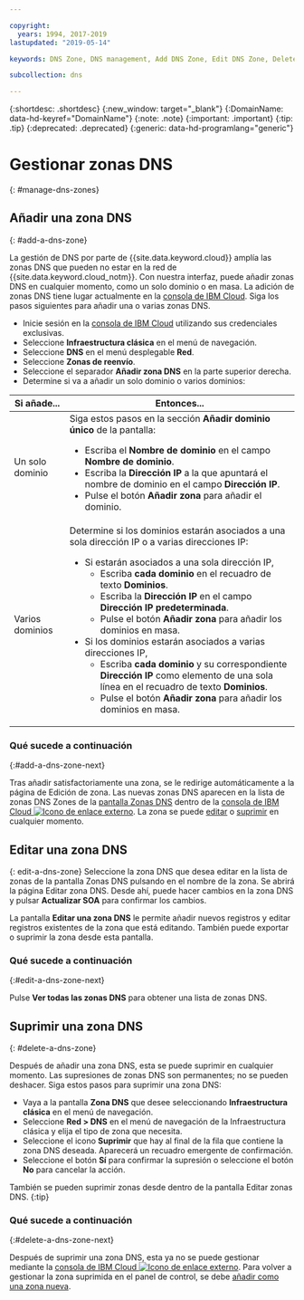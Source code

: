 ```yaml
---

copyright:
  years: 1994, 2017-2019
lastupdated: "2019-05-14"

keywords: DNS Zone, DNS management, Add DNS Zone, Edit DNS Zone, Delete DNS Zone

subcollection: dns

---
```



{:shortdesc: .shortdesc}
{:new_window: target="_blank"}
{:DomainName: data-hd-keyref="DomainName"}
{:note: .note}
{:important: .important}
{:tip: .tip}
{:deprecated: .deprecated}
{:generic: data-hd-programlang="generic"}

# Gestionar zonas DNS
{: #manage-dns-zones}

## Añadir una zona DNS
{: #add-a-dns-zone}

La gestión de DNS por parte de {{site.data.keyword.cloud}} amplía las zonas DNS que pueden no estar en la red de {{site.data.keyword.cloud_notm}}. Con nuestra interfaz, puede añadir zonas DNS en cualquier momento, como un solo dominio o en masa. La adición de zonas DNS tiene lugar actualmente en la [consola de IBM Cloud](https://{DomainName}/). Siga los pasos siguientes para añadir una o varias zonas DNS.

* Inicie sesión en la [consola de IBM Cloud](https://{DomainName}/) utilizando sus credenciales exclusivas.
* Seleccione **Infraestructura clásica** en el menú de navegación.
* Seleccione **DNS** en el menú desplegable **Red**.
* Seleccione **Zonas de reenvío**.
* Seleccione el separador **Añadir zona DNS** en la parte superior derecha.
* Determine si va a añadir un solo dominio o varios dominios:

|Si añade...|Entonces...|
|---|---|
|Un solo dominio| Siga estos pasos en la sección **Añadir dominio único** de la pantalla: <ul><li>Escriba el **Nombre de dominio** en el campo **Nombre de dominio**.</li><li>Escriba la **Dirección IP** a la que apuntará el nombre de dominio en el campo **Dirección IP**.</li><li>Pulse el botón **Añadir zona** para añadir el dominio.</li></ul>|
|Varios dominios| Determine si los dominios estarán asociados a una sola dirección IP o a varias direcciones IP: <ul><li>Si estarán asociados a una sola dirección IP, <ul><li>Escriba **cada dominio** en el recuadro de texto **Dominios**.</li><li>Escriba la **Dirección IP** en el campo **Dirección IP predeterminada**.</li><li>Pulse el botón **Añadir zona** para añadir los dominios en masa.</li></ul></li><li>Si los dominios estarán asociados a varias direcciones IP, <ul><li>Escriba **cada dominio** y su correspondiente **Dirección IP** como elemento de una sola línea en el recuadro de texto **Dominios**.</li><li>Pulse el botón **Añadir zona** para añadir los dominios en masa.</li></ul></li></ul>


### Qué sucede a continuación
{:#add-a-dns-zone-next}

Tras añadir satisfactoriamente una zona, se le redirige automáticamente a la página de Edición de zona. 
Las nuevas zonas DNS aparecen en la lista de zonas DNS Zones de la [pantalla Zonas DNS](/docs/infrastructure/dns?topic=dns-use-the-dns-zones-screens) dentro de la [consola de IBM Cloud ![Icono de enlace externo](../../icons/launch-glyph.svg "Icono de enlace externo")](https://{DomainName}/). La zona se puede [editar](#edit-a-dns-zone) o [suprimir](#delete-a-dns-zone) en cualquier momento.

## Editar una zona DNS
{: edit-a-dns-zone}
Seleccione la zona DNS que desea editar en la lista de zonas de la pantalla Zonas DNS pulsando en el nombre de la zona. Se abrirá la página Editar zona DNS. Desde ahí, puede hacer cambios en la zona DNS y pulsar **Actualizar SOA** para confirmar los cambios. 

La pantalla **Editar una zona DNS** le permite añadir nuevos registros y editar registros existentes de la zona que está editando. También puede exportar o suprimir la zona desde esta pantalla.

### Qué sucede a continuación
{:#edit-a-dns-zone-next}

Pulse **Ver todas las zonas DNS** para obtener una lista de zonas DNS.


## Suprimir una zona DNS
{: #delete-a-dns-zone}

Después de añadir una zona DNS, esta se puede suprimir en cualquier momento. Las supresiones de zonas DNS son permanentes; no se pueden deshacer. Siga estos pasos para suprimir una zona DNS:

* Vaya a la pantalla **Zona DNS** que desee seleccionando **Infraestructura clásica** en el menú de navegación. 
* Seleccione **Red > DNS** en el menú de navegación de la Infraestructura clásica y elija el tipo de zona que necesita.
* Seleccione el icono **Suprimir** que hay al final de la fila que contiene la zona DNS deseada. Aparecerá un recuadro emergente de confirmación.
* Seleccione el botón **Sí** para confirmar la supresión o seleccione el botón **No** para cancelar la acción.

También se pueden suprimir zonas desde dentro de la pantalla Editar zonas DNS.
{:tip}

### Qué sucede a continuación
{:#delete-a-dns-zone-next}

Después de suprimir una zona DNS, esta ya no se puede gestionar mediante la [consola de IBM Cloud ![Icono de enlace externo](../../icons/launch-glyph.svg "Icono de enlace externo")](https://{DomainName}/). Para volver a gestionar la zona suprimida en el panel de control, se debe [añadir como una zona nueva](#add-a-dns-zone).
